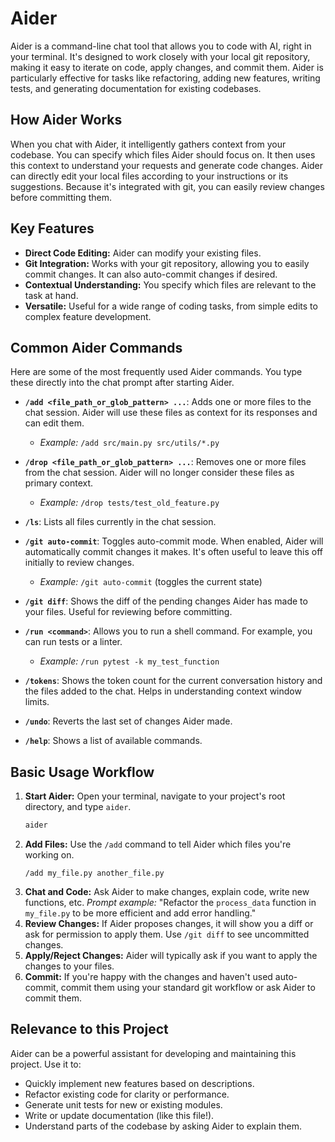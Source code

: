 # Aider

Aider is a command-line chat tool that allows you to code with AI, right in your terminal. It's designed to work closely with your local git repository, making it easy to iterate on code, apply changes, and commit them. Aider is particularly effective for tasks like refactoring, adding new features, writing tests, and generating documentation for existing codebases.

## How Aider Works

When you chat with Aider, it intelligently gathers context from your codebase. You can specify which files Aider should focus on. It then uses this context to understand your requests and generate code changes. Aider can directly edit your local files according to your instructions or its suggestions. Because it's integrated with git, you can easily review changes before committing them.

## Key Features

- **Direct Code Editing:** Aider can modify your existing files.
- **Git Integration:** Works with your git repository, allowing you to easily commit changes. It can also auto-commit changes if desired.
- **Contextual Understanding:** You specify which files are relevant to the task at hand.
- **Versatile:** Useful for a wide range of coding tasks, from simple edits to complex feature development.

## Common Aider Commands

Here are some of the most frequently used Aider commands. You type these directly into the chat prompt after starting Aider.

- **`/add <file_path_or_glob_pattern> ...`**: Adds one or more files to the chat session. Aider will use these files as context for its responses and can edit them.
    - *Example:* `/add src/main.py src/utils/*.py`

- **`/drop <file_path_or_glob_pattern> ...`**: Removes one or more files from the chat session. Aider will no longer consider these files as primary context.
    - *Example:* `/drop tests/test_old_feature.py`

- **`/ls`**: Lists all files currently in the chat session.

- **`/git auto-commit`**: Toggles auto-commit mode. When enabled, Aider will automatically commit changes it makes. It's often useful to leave this off initially to review changes.
    - *Example:* `/git auto-commit` (toggles the current state)

- **`/git diff`**: Shows the diff of the pending changes Aider has made to your files. Useful for reviewing before committing.

- **`/run <command>`**: Allows you to run a shell command. For example, you can run tests or a linter.
    - *Example:* `/run pytest -k my_test_function`

- **`/tokens`**: Shows the token count for the current conversation history and the files added to the chat. Helps in understanding context window limits.

- **`/undo`**: Reverts the last set of changes Aider made.

- **`/help`**: Shows a list of available commands.

## Basic Usage Workflow

1.  **Start Aider:** Open your terminal, navigate to your project's root directory, and type `aider`.
    ```bash
    aider
    ```
2.  **Add Files:** Use the `/add` command to tell Aider which files you're working on.
    ```
    /add my_file.py another_file.py
    ```
3.  **Chat and Code:** Ask Aider to make changes, explain code, write new functions, etc.
    *Prompt example:* "Refactor the `process_data` function in `my_file.py` to be more efficient and add error handling."
4.  **Review Changes:** If Aider proposes changes, it will show you a diff or ask for permission to apply them. Use `/git diff` to see uncommitted changes.
5.  **Apply/Reject Changes:** Aider will typically ask if you want to apply the changes to your files.
6.  **Commit:** If you're happy with the changes and haven't used auto-commit, commit them using your standard git workflow or ask Aider to commit them.

## Relevance to this Project

Aider can be a powerful assistant for developing and maintaining this project. Use it to:
- Quickly implement new features based on descriptions.
- Refactor existing code for clarity or performance.
- Generate unit tests for new or existing modules.
- Write or update documentation (like this file!).
- Understand parts of the codebase by asking Aider to explain them.

